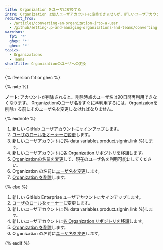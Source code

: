 ```yaml
---
title: Organization をユーザに変換する
intro: Organization は個人ユーザアカウントに変換できませんが、新しいユーザアカウントを作成して、そこへ Organization のリポジトリを移譲することは可能です。
redirect_from:
  - /articles/converting-an-organization-into-a-user
  - /github/setting-up-and-managing-organizations-and-teams/converting-an-organization-into-a-user
versions:
  fpt: '*'
  ghes: '*'
  ghec: '*'
topics:
  - Organizations
  - Teams
shortTitle: Organizationのユーザへの変換
---
```


{% ifversion fpt or ghec %}

{% note %}

**ノート**: アカウントが削除されると、削除時点のユーザ名は90日間再利用できなくなります。 Organizationのユーザ名をすぐに再利用するには、Organizatonを削除する前にそのユーザ名を変更しなければなりません。

 {% endnote %}

1. 新しい GitHub ユーザアカウントに[サインアップ](/articles/signing-up-for-a-new-github-account)します。
2. [ユーザのロールをオーナーに変更](/articles/changing-a-person-s-role-to-owner)します。
3. 新しいユーザアカウントに{% data variables.product.signin_link %}します。
4. 新しいユーザアカウントに[各 Organization リポジトリを移譲](/articles/how-to-transfer-a-repository)します。
5. [Organizationの名前を変更](/account-and-profile/setting-up-and-managing-your-github-user-account/managing-user-account-settings/changing-your-github-username)して、現在のユーザ名を利用可能にしてください。
6. Organization の名前に[ユーザ名を変更](/account-and-profile/setting-up-and-managing-your-github-user-account/managing-user-account-settings/changing-your-github-username)します。
7. [Organization を削除](/organizations/managing-organization-settings/deleting-an-organization-account)します。


{% else %}

1. 新しい GitHub Enterprise ユーザアカウントにサインアップします。
2. [ユーザのロールをオーナーに変更](/articles/changing-a-person-s-role-to-owner)します。
3. 新しいユーザアカウントに{% data variables.product.signin_link %}します。
4. 新しいユーザアカウントに[各 Organization リポジトリを移譲](/articles/how-to-transfer-a-repository)します。
5. [Organization を削除](/articles/deleting-an-organization-account)します。
6. Organization の名前に[ユーザ名を変更](/articles/changing-your-github-username)します。

{% endif %}
